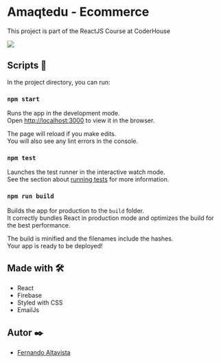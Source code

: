 # Amaqtedu - Ecommerce

This project is part of the ReactJS Course at CoderHouse

![](https://github.com/fernandoaltavista/Amaqtedu-Altavista/blob/master/public/gifPage.gif)

## Scripts 🧰

In the project directory, you can run:

### `npm start`

Runs the app in the development mode.\
Open [http://localhost:3000](http://localhost:3000) to view it in the browser.

The page will reload if you make edits.\
You will also see any lint errors in the console.

### `npm test`

Launches the test runner in the interactive watch mode.\
See the section about [running tests](https://facebook.github.io/create-react-app/docs/running-tests) for more information.

### `npm run build`

Builds the app for production to the `build` folder.\
It correctly bundles React in production mode and optimizes the build for the best performance.

The build is minified and the filenames include the hashes.\
Your app is ready to be deployed!

## Made with 🛠️

* React 
* Firebase
* Styled with CSS
* EmailJs

## Autor ✒️

* [Fernando Altavista](https://www.linkedin.com/in/fernando-andres-altavista-614453201)
